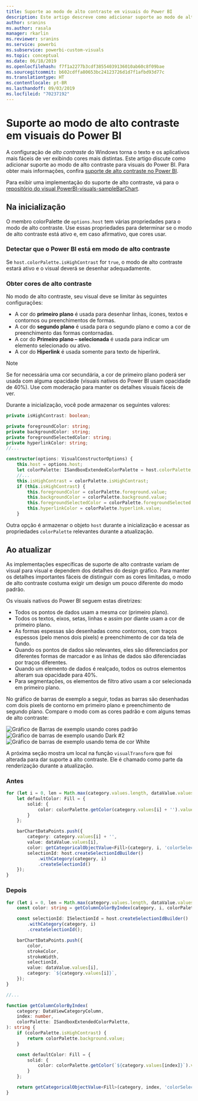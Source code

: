 ```yaml
---
title: Suporte ao modo de alto contraste em visuais do Power BI
description: Este artigo descreve como adicionar suporte ao modo de alto contraste para visuais do Power BI.
author: sranins
ms.author: rasala
manager: rkarlin
ms.reviewer: sranins
ms.service: powerbi
ms.subservice: powerbi-custom-visuals
ms.topic: conceptual
ms.date: 06/18/2019
ms.openlocfilehash: f7f1a2277b3cdf38554039136010ab60c8f09bae
ms.sourcegitcommit: b602cdffa80653bc24123726d1d7f1afbd93d77c
ms.translationtype: HT
ms.contentlocale: pt-BR
ms.lasthandoff: 09/03/2019
ms.locfileid: "70237192"
---
```

# <a name="high-contrast-mode-support-in-power-bi-visuals"></a>Suporte ao modo de alto contraste em visuais do Power BI

A configuração de *alto contraste* do Windows torna o texto e os aplicativos mais fáceis de ver exibindo cores mais distintas. Este artigo discute como adicionar suporte ao modo de alto contraste para visuais do Power BI. Para obter mais informações, confira [suporte de alto contraste no Power BI](https://powerbi.microsoft.com/blog/power-bi-desktop-june-2018-feature-summary/#highContrast).

Para exibir uma implementação do suporte de alto contraste, vá para o [repositório do visual PowerBI-visuals-sampleBarChart](https://github.com/Microsoft/PowerBI-visuals-sampleBarChart/commit/61011c82b66ca0d3321868f1d089c65101ca42e6).

## <a name="on-initialization"></a>Na inicialização

O membro colorPalette de `options.host` tem várias propriedades para o modo de alto contraste. Use essas propriedades para determinar se o modo de alto contraste está ativo e, em caso afirmativo, que cores usar.

### <a name="detect-that-power-bi-is-in-high-contrast-mode"></a>Detectar que o Power BI está em modo de alto contraste

Se `host.colorPalette.isHighContrast` for `true`, o modo de alto contraste estará ativo e o visual deverá se desenhar adequadamente.

### <a name="get-high-contrast-colors"></a>Obter cores de alto contraste

No modo de alto contraste, seu visual deve se limitar às seguintes configurações:

* A cor do **primeiro plano** é usada para desenhar linhas, ícones, textos e contornos ou preenchimentos de formas.
* A cor do **segundo plano** é usada para o segundo plano e como a cor de preenchimento das formas contornadas.
* A cor do **Primeiro plano – selecionada** é usada para indicar um elemento selecionado ou ativo.
* A cor do **Hiperlink** é usada somente para texto de hiperlink.

> [!NOTE]
> Se for necessária uma cor secundária, a cor de primeiro plano poderá ser usada com alguma opacidade (visuais nativos do Power BI usam opacidade de 40%). Use com moderação para manter os detalhes visuais fáceis de ver.

Durante a inicialização, você pode armazenar os seguintes valores:

```typescript
private isHighContrast: boolean;

private foregroundColor: string;
private backgroundColor: string;
private foregroundSelectedColor: string;
private hyperlinkColor: string;
//...

constructor(options: VisualConstructorOptions) {
    this.host = options.host;
    let colorPalette: ISandboxExtendedColorPalette = host.colorPalette;
    //...
    this.isHighContrast = colorPalette.isHighContrast;
    if (this.isHighContrast) {
        this.foregroundColor = colorPalette.foreground.value;
        this.backgroundColor = colorPalette.background.value;
        this.foregroundSelectedColor = colorPalette.foregroundSelected.value;
        this.hyperlinkColor = colorPalette.hyperlink.value;
    }
```

Outra opção é armazenar o objeto `host` durante a inicialização e acessar as propriedades `colorPalette` relevantes durante a atualização.

## <a name="on-update"></a>Ao atualizar

As implementações específicas de suporte de alto contraste variam de visual para visual e dependem dos detalhes do design gráfico. Para manter os detalhes importantes fáceis de distinguir com as cores limitadas, o modo de alto contraste costuma exigir um design um pouco diferente do modo padrão.

Os visuais nativos do Power BI seguem estas diretrizes:

* Todos os pontos de dados usam a mesma cor (primeiro plano).
* Todos os textos, eixos, setas, linhas e assim por diante usam a cor de primeiro plano.
* As formas espessas são desenhadas como contornos, com traços espessos (pelo menos dois pixels) e preenchimento de cor da tela de fundo.
* Quando os pontos de dados são relevantes, eles são diferenciados por diferentes formas de marcador e as linhas de dados são diferenciadas por traços diferentes.
* Quando um elemento de dados é realçado, todos os outros elementos alteram sua opacidade para 40%.
* Para segmentações, os elementos de filtro ativo usam a cor selecionada em primeiro plano.

No gráfico de barras de exemplo a seguir, todas as barras são desenhadas com dois pixels de contorno em primeiro plano e preenchimento de segundo plano. Compare o modo com as cores padrão e com alguns temas de alto contraste:

![Gráfico de Barras de exemplo usando cores padrão](./media/hc-samplebarchart-standard.png)
![Gráfico de barras de exemplo usando *Dark #2*](./media/hc-samplebarchart-dark2.png)
![Gráfico de barras de exemplo usando tema de cor *White*](./media/hc-samplebarchart-white.png)

A próxima seção mostra um local na função `visualTransform` que foi alterada para dar suporte a alto contraste. Ele é chamado como parte da renderização durante a atualização.

### <a name="before"></a>Antes

```typescript
for (let i = 0, len = Math.max(category.values.length, dataValue.values.length); i < len; i++) {
    let defaultColor: Fill = {
        solid: {
            color: colorPalette.getColor(category.values[i] + '').value
        }
    };

    barChartDataPoints.push({
        category: category.values[i] + '',
        value: dataValue.values[i],
        color: getCategoricalObjectValue<Fill>(category, i, 'colorSelector', 'fill', defaultColor).solid.color,
        selectionId: host.createSelectionIdBuilder()
            .withCategory(category, i)
            .createSelectionId()
    });
}
```

### <a name="after"></a>Depois

```typescript
for (let i = 0, len = Math.max(category.values.length, dataValue.values.length); i < len; i++) {
    const color: string = getColumnColorByIndex(category, i, colorPalette);

    const selectionId: ISelectionId = host.createSelectionIdBuilder()
        .withCategory(category, i)
        .createSelectionId();

    barChartDataPoints.push({
        color,
        strokeColor,
        strokeWidth,
        selectionId,
        value: dataValue.values[i],
        category: `${category.values[i]}`,
    });
}

//...

function getColumnColorByIndex(
    category: DataViewCategoryColumn,
    index: number,
    colorPalette: ISandboxExtendedColorPalette,
): string {
    if (colorPalette.isHighContrast) {
        return colorPalette.background.value;
    }

    const defaultColor: Fill = {
        solid: {
            color: colorPalette.getColor(`${category.values[index]}`).value,
        }
    };

    return getCategoricalObjectValue<Fill>(category, index, 'colorSelector', 'fill', defaultColor).solid.color;
}
```

